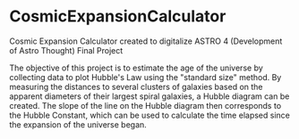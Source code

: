 # CosmicExpansionCalculator
Cosmic Expansion Calculator created to digitalize ASTRO 4 (Development of Astro Thought) Final Project

The objective of this project is to estimate the age of the universe by collecting data to plot Hubble's Law using the "standard size" method. By measuring the distances to several clusters of galaxies based on the apparent diameters of their largest spiral galaxies, a Hubble diagram can be created. The slope of the line on the Hubble diagram then corresponds to the Hubble Constant, which can be used to calculate the time elapsed since the expansion of the universe began.
